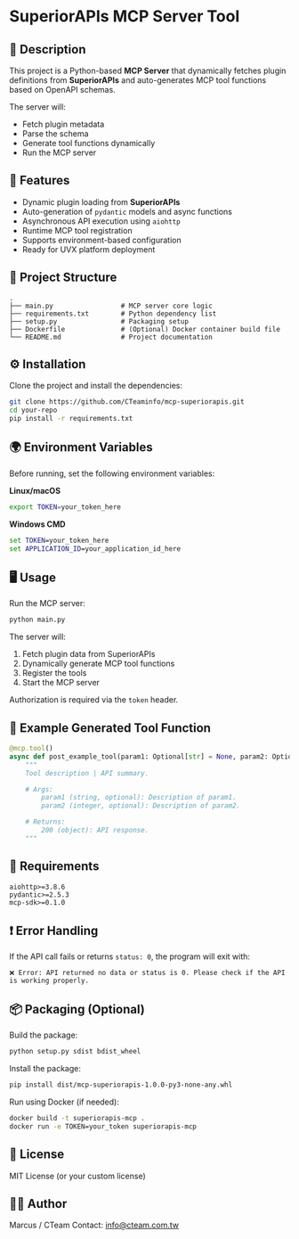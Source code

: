 # SuperiorAPIs MCP Server Tool

## 📖 Description
This project is a Python-based **MCP Server** that dynamically fetches plugin definitions from **SuperiorAPIs** and auto-generates MCP tool functions based on OpenAPI schemas.

The server will:
- Fetch plugin metadata
- Parse the schema
- Generate tool functions dynamically
- Run the MCP server

## 🚀 Features
- Dynamic plugin loading from **SuperiorAPIs**
- Auto-generation of `pydantic` models and async functions
- Asynchronous API execution using `aiohttp`
- Runtime MCP tool registration
- Supports environment-based configuration
- Ready for UVX platform deployment

## 📂 Project Structure
```
.
├── main.py                 # MCP server core logic
├── requirements.txt        # Python dependency list
├── setup.py                # Packaging setup
├── Dockerfile              # (Optional) Docker container build file
└── README.md               # Project documentation
```

## ⚙️ Installation
Clone the project and install the dependencies:
```bash
git clone https://github.com/CTeaminfo/mcp-superiorapis.git
cd your-repo
pip install -r requirements.txt
```

## 🌍 Environment Variables
Before running, set the following environment variables:

**Linux/macOS**
```bash
export TOKEN=your_token_here
```

**Windows CMD**
```cmd
set TOKEN=your_token_here
set APPLICATION_ID=your_application_id_here
```

## 🖥️ Usage
Run the MCP server:
```bash
python main.py
```

The server will:
1. Fetch plugin data from SuperiorAPIs
2. Dynamically generate MCP tool functions
3. Register the tools
4. Start the MCP server

Authorization is required via the `token` header.

## 🧠 Example Generated Tool Function
```python
@mcp.tool()
async def post_example_tool(param1: Optional[str] = None, param2: Optional[int] = None) -> str:
    """
    Tool description | API summary.

    # Args:
        param1 (string, optional): Description of param1.
        param2 (integer, optional): Description of param2.

    # Returns:
        200 (object): API response.
    """
```

## 📜 Requirements
```
aiohttp>=3.8.6
pydantic>=2.5.3
mcp-sdk>=0.1.0
```

## ❗ Error Handling
If the API call fails or returns `status: 0`, the program will exit with:
```
❌ Error: API returned no data or status is 0. Please check if the API is working properly.
```

## 📦 Packaging (Optional)
Build the package:
```bash
python setup.py sdist bdist_wheel
```

Install the package:
```bash
pip install dist/mcp-superiorapis-1.0.0-py3-none-any.whl
```

Run using Docker (if needed):
```bash
docker build -t superiorapis-mcp .
docker run -e TOKEN=your_token superiorapis-mcp
```

## 📄 License
MIT License (or your custom license)

## 👨‍💻 Author
Marcus / CTeam
Contact: info@cteam.com.tw